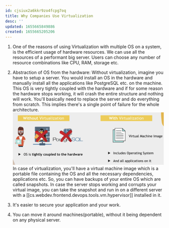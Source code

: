 ```yaml
---
id: cjsiux2a6kkr9zo4fcpg7oq
title: Why Companies Use Virtualization
desc: ''
updated: 1655665849886
created: 1655665205206
---
```


1. One of the reasons of using Virtualization with multiple OS on a system, is the efficient usage of hardware resources. We can use all the resources of a performant big server. Users can choose any number of resource combinations like CPU, RAM, storage etc.

2. Abstraction of OS from the hardware: Without virtualization, imagine you have to setup a server. You would install an OS in the hardware and manually install all the applications like PostgreSQL etc. on the machine. This OS is very tightly coupled with the hardware and if for some reason the hardware stops working, it will crash the entire structure and nothing will work. You'll basically need to replace the server and do everything from scratch. This implies there's a single point of failure for the whole architecture.
![Abstraction of OS from the hardware](/assets/images/2022-06-20-00-34-52.png)
In case of virtualization, you'll have a virtual machine image which is a portable file containing the OS and all the necessary dependencies, applications etc. So, you can have backups of your entire OS which are called snapshots. In case the server stops working and corrupts your virtual image, you can take the snapshot and run in on a different server with a [[cs.webdev.frontend.devops.tools.vm.hypervisor]] installed in it.

3. It's easier to secure your application and your work.
4. You can move it around machines(portable), without it being dependent on any physical server.

